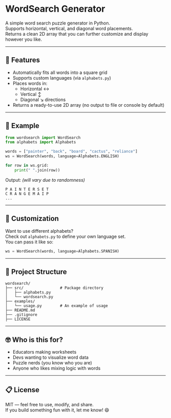 # WordSearch Generator

A simple word search puzzle generator in Python.  
Supports horizontal, vertical, and diagonal word placements.  
Returns a clean 2D array that you can further customize and display however you like.

---

## 🚀 Features

- Automatically fits all words into a square grid
- Supports custom languages (via `alphabets.py`)
- Places words in:
  - Horizontal ↔️
  - Vertical ↕️
  - Diagonal ↘️ directions
- Returns a ready-to-use 2D array (no output to file or console by default)

---

## 🧪 Example

```python
from wordsearch import WordSearch
from alphabets import Alphabets

words = ["painter", "back", "board", "cactus", "reliance"]
ws = WordSearch(words, language=Alphabets.ENGLISH)

for row in ws.grid:
    print(" ".join(row))
```

Output: *(will vary due to randomness)*

```
P A I N T E R S E T
C R A N G E M A I P
...
```

---

## 🧠 Customization

Want to use different alphabets?  
Check out `alphabets.py` to define your own language set.  
You can pass it like so:

```python
ws = WordSearch(words, language=Alphabets.SPANISH)
```

---

## 📂 Project Structure

```
wordsearch/
├── src/                # Package directory
│   ├── alphabets.py
│   └── wordsearch.py
├── examples/     
│   └── usage.py        # An example of usage
├── README.md
├── .gitignore
├── LICENSE
```

---

## 🤓 Who is this for?

- Educators making worksheets
- Devs wanting to visualize word data
- Puzzle nerds (you know who you are)
- Anyone who likes mixing logic with words

---

## 📋 License

MIT — feel free to use, modify, and share.  
If you build something fun with it, let me know! 😄

